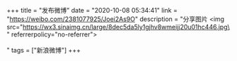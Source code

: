 +++
title = "发布微博"
date = "2020-10-08 05:34:41"
link = "https://weibo.com/2381077925/Joei2As9O"
description = "分享图片 <img src=\"https://wx3.sinaimg.cn/large/8dec5da5ly1gjhv8wmeijj20u01hc446.jpg\" referrerpolicy=\"no-referrer\"><br><br>"
tags = ["新浪微博"]
+++
